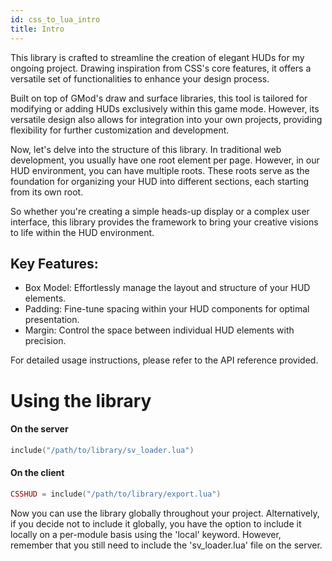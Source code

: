 ```yaml
---
id: css_to_lua_intro
title: Intro
---
```


This library is crafted to streamline the creation of elegant HUDs for my ongoing project. Drawing inspiration from CSS's core features, it offers a versatile set of functionalities to enhance your design process.

Built on top of GMod's draw and surface libraries, this tool is tailored for modifying or adding HUDs exclusively within this game mode. However, its versatile design also allows for integration into your own projects, providing flexibility for further customization and development.

Now, let's delve into the structure of this library. In traditional web development, you usually have one root element per page. However, in our HUD environment, you can have multiple roots. These roots serve as the foundation for organizing your HUD into different sections, each starting from its own root.

So whether you're creating a simple heads-up display or a complex user interface, this library provides the framework to bring your creative visions to life within the HUD environment.

## Key Features:

- Box Model: Effortlessly manage the layout and structure of your HUD elements.
- Padding: Fine-tune spacing within your HUD components for optimal presentation.
- Margin: Control the space between individual HUD elements with precision.

For detailed usage instructions, please refer to the API reference provided.

# Using the library
#### On the server
```lua title="(sv_init.lua)"
include("/path/to/library/sv_loader.lua")
```
#### On the client
```lua title="(cl_init.lua)"
CSSHUD = include("/path/to/library/export.lua")
```
Now you can use the library globally throughout your project. Alternatively, if you decide not to include it globally, you have the option to include it locally on a per-module basis using the 'local' keyword. However, remember that you still need to include the 'sv_loader.lua' file on the server.
